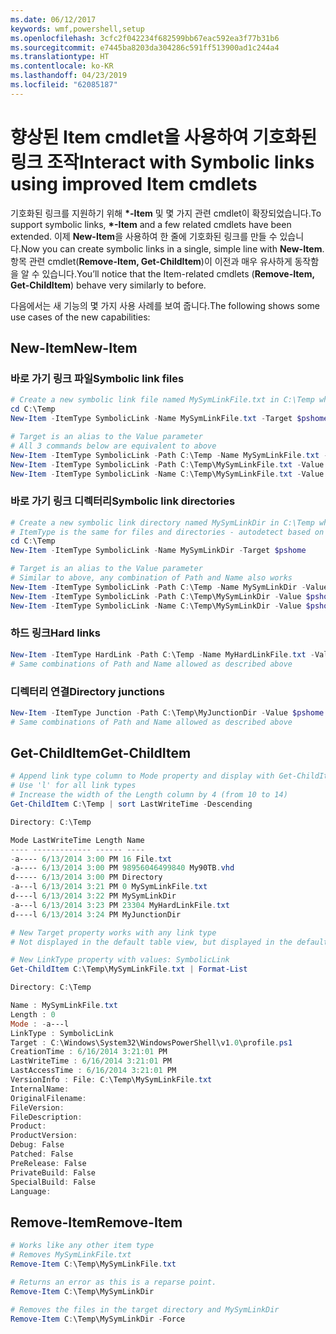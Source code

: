 ```yaml
---
ms.date: 06/12/2017
keywords: wmf,powershell,setup
ms.openlocfilehash: 3cfc2f042234f682599bb67eac592ea3f77b31b6
ms.sourcegitcommit: e7445ba8203da304286c591ff513900ad1c244a4
ms.translationtype: HT
ms.contentlocale: ko-KR
ms.lasthandoff: 04/23/2019
ms.locfileid: "62085187"
---
```

# <a name="interact-with-symbolic-links-using-improved-item-cmdlets"></a><span data-ttu-id="8bf8f-102">향상된 Item cmdlet을 사용하여 기호화된 링크 조작</span><span class="sxs-lookup"><span data-stu-id="8bf8f-102">Interact with Symbolic links using improved Item cmdlets</span></span>

<span data-ttu-id="8bf8f-103">기호화된 링크를 지원하기 위해 **\*-Item** 및 몇 가지 관련 cmdlet이 확장되었습니다.</span><span class="sxs-lookup"><span data-stu-id="8bf8f-103">To support symbolic links, **\*-Item** and a few related cmdlets have been extended.</span></span> <span data-ttu-id="8bf8f-104">이제 **New-Item**을 사용하여 한 줄에 기호화된 링크를 만들 수 있습니다.</span><span class="sxs-lookup"><span data-stu-id="8bf8f-104">Now you can create symbolic links in a single, simple line with **New-Item**.</span></span> <span data-ttu-id="8bf8f-105">항목 관련 cmdlet(**Remove-Item, Get-ChildItem**)이 이전과 매우 유사하게 동작함을 알 수 있습니다.</span><span class="sxs-lookup"><span data-stu-id="8bf8f-105">You’ll notice that the Item-related cmdlets (**Remove-Item, Get-ChildItem**) behave very similarly to before.</span></span>

<span data-ttu-id="8bf8f-106">다음에서는 새 기능의 몇 가지 사용 사례를 보여 줍니다.</span><span class="sxs-lookup"><span data-stu-id="8bf8f-106">The following shows some use cases of the new capabilities:</span></span>

## <a name="new-item"></a><span data-ttu-id="8bf8f-107">New-Item</span><span class="sxs-lookup"><span data-stu-id="8bf8f-107">New-Item</span></span>

### <a name="symbolic-link-files"></a><span data-ttu-id="8bf8f-108">바로 가기 링크 파일</span><span class="sxs-lookup"><span data-stu-id="8bf8f-108">Symbolic link files</span></span>

```powershell
# Create a new symbolic link file named MySymLinkFile.txt in C:\Temp which links to $pshome\profile.ps1
cd C:\Temp
New-Item -ItemType SymbolicLink -Name MySymLinkFile.txt -Target $pshome\profile.ps1

# Target is an alias to the Value parameter
# All 3 commands below are equivalent to above
New-Item -ItemType SymbolicLink -Path C:\Temp -Name MySymLinkFile.txt -Value $pshome\profile.ps1
New-Item -ItemType SymbolicLink -Path C:\Temp\MySymLinkFile.txt -Value $pshome\profile.ps1
New-Item -ItemType SymbolicLink -Name C:\Temp\MySymLinkFile.txt -Value $pshome\profile.ps1
```

### <a name="symbolic-link-directories"></a><span data-ttu-id="8bf8f-109">바로 가기 링크 디렉터리</span><span class="sxs-lookup"><span data-stu-id="8bf8f-109">Symbolic link directories</span></span>

```powershell
# Create a new symbolic link directory named MySymLinkDir in C:\Temp which links to the $pshome folder
# ItemType is the same for files and directories - autodetect based on specified target
cd C:\Temp
New-Item -ItemType SymbolicLink -Name MySymLinkDir -Target $pshome

# Target is an alias to the Value parameter
# Similar to above, any combination of Path and Name also works
New-Item -ItemType SymbolicLink -Path C:\Temp -Name MySymLinkDir -Value $pshome
New-Item -ItemType SymbolicLink -Path C:\Temp\MySymLinkDir -Value $pshome
New-Item -ItemType SymbolicLink -Name C:\Temp\MySymLinkDir -Value $pshome
```

### <a name="hard-links"></a><span data-ttu-id="8bf8f-110">하드 링크</span><span class="sxs-lookup"><span data-stu-id="8bf8f-110">Hard links</span></span>

```powershell
New-Item -ItemType HardLink -Path C:\Temp -Name MyHardLinkFile.txt -Value $pshome\profile.ps1
# Same combinations of Path and Name allowed as described above
```

### <a name="directory-junctions"></a><span data-ttu-id="8bf8f-111">디렉터리 연결</span><span class="sxs-lookup"><span data-stu-id="8bf8f-111">Directory junctions</span></span>

```powershell
New-Item -ItemType Junction -Path C:\Temp\MyJunctionDir -Value $pshome
# Same combinations of Path and Name allowed as described above
```

## <a name="get-childitem"></a><span data-ttu-id="8bf8f-112">Get-ChildItem</span><span class="sxs-lookup"><span data-stu-id="8bf8f-112">Get-ChildItem</span></span>

```powershell
# Append link type column to Mode property and display with Get-ChildItem
# Use 'l' for all link types
# Increase the width of the Length column by 4 (from 10 to 14)
Get-ChildItem C:\Temp | sort LastWriteTime -Descending

Directory: C:\Temp

Mode LastWriteTime Length Name
---- ------------- ------ ----
-a---- 6/13/2014 3:00 PM 16 File.txt
-a---- 6/13/2014 3:00 PM 98956046499840 My90TB.vhd
d----- 6/13/2014 3:00 PM Directory
-a---l 6/13/2014 3:21 PM 0 MySymLinkFile.txt
d----l 6/13/2014 3:22 PM MySymLinkDir
-a---l 6/13/2014 3:23 PM 23304 MyHardLinkFile.txt
d----l 6/13/2014 3:24 PM MyJunctionDir

# New Target property works with any link type
# Not displayed in the default table view, but displayed in the default list view

# New LinkType property with values: SymbolicLink
Get-ChildItem C:\Temp\MySymLinkFile.txt | Format-List

Directory: C:\Temp

Name : MySymLinkFile.txt
Length : 0
Mode : -a---l
LinkType : SymbolicLink
Target : C:\Windows\System32\WindowsPowerShell\v1.0\profile.ps1
CreationTime : 6/16/2014 3:21:01 PM
LastWriteTime : 6/16/2014 3:21:01 PM
LastAccessTime : 6/16/2014 3:21:01 PM
VersionInfo : File: C:\Temp\MySymLinkFile.txt
InternalName:
OriginalFilename:
FileVersion:
FileDescription:
Product:
ProductVersion:
Debug: False
Patched: False
PreRelease: False
PrivateBuild: False
SpecialBuild: False
Language:
```

## <a name="remove-item"></a><span data-ttu-id="8bf8f-113">Remove-Item</span><span class="sxs-lookup"><span data-stu-id="8bf8f-113">Remove-Item</span></span>

```powershell
# Works like any other item type
# Removes MySymLinkFile.txt
Remove-Item C:\Temp\MySymLinkFile.txt

# Returns an error as this is a reparse point.
Remove-Item C:\Temp\MySymLinkDir

# Removes the files in the target directory and MySymLinkDir
Remove-Item C:\Temp\MySymLinkDir -Force
```

